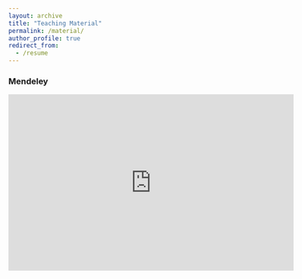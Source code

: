 ```yaml
---
layout: archive
title: "Teaching Material"
permalink: /material/
author_profile: true
redirect_from:
  - /resume
---
```


### Mendeley
<iframe src="https://widgets.figshare.com/articles/16543734/embed?show_title=1" width="568" height="351" allowfullscreen frameborder="0"></iframe>
